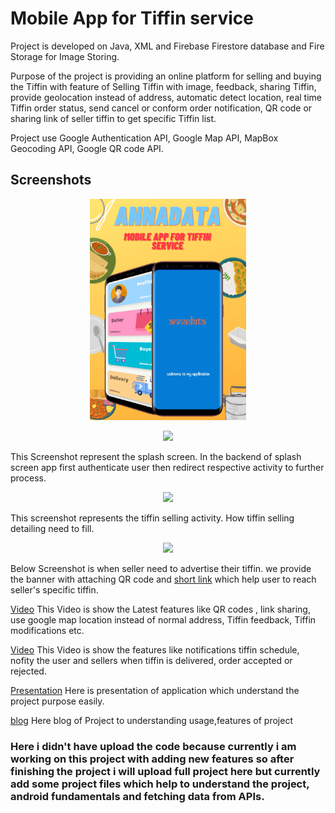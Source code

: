
# Mobile App for Tiffin service

Project is developed on Java, XML and Firebase Firestore database and Fire Storage for Image Storing.

Purpose of the project is providing an online platform for selling and buying the Tiffin with feature of Selling Tiffin with image, feedback, sharing Tiffin, provide geolocation instead of address, automatic detect location, real time Tiffin order status, send cancel or conform order notification, QR code or sharing link of seller tiffin to get specific Tiffin list.

Project use Google Authentication API, Google Map API, MapBox Geocoding API, Google QR code API.

## Screenshots

<p align="center">
  <img width="250" height="auto" src="https://github.com/MananRPatel/MobileAppForTiffinService/blob/74b1f904b15d2fba4d887c2656f688475a74fcb8/Annadata-poster.png">
</p>

<p align="center">
  <img width="250" height="auto" src="https://1.bp.blogspot.com/-tN2VjlgSslQ/YT8-dQJbEaI/AAAAAAAAF64/7DE9yKLVZeUjmqjAcbvFWgXQyJD35qbmACNcBGAsYHQ/s2220/IMG_20210913_172411.jpg">
</p>

This Screenshot represent the splash screen.
In the backend of splash screen app first authenticate user then redirect respective activity to further process.

<p align="center">
  <img width="250" height="auto" src="https://firebasestorage.googleapis.com/v0/b/db-tester-f302d.appspot.com/o/Screenshot_1631706120.png?alt=media&token=01c51a47-e3d9-4bae-943b-f99655c51805">
</p>

This screenshot represents the tiffin selling activity.
How tiffin selling detailing need to fill.

<p align="center">
  <img width="250" height="auto" src="https://firebasestorage.googleapis.com/v0/b/db-tester-f302d.appspot.com/o/WhatsApp%20Image%202022-02-14%20at%2011.39.16%20PM.jpeg?alt=media&token=9fd74179-0b4a-433e-899b-9eb92947484e">
</p>

Below Screenshot is when seller need to advertise their tiffin. we provide the banner with attaching QR code and [short link](https://annadata.page.link/oxJHSGwTd4jDxMT9A) which help user to reach seller's specific tiffin.

[Video](https://drive.google.com/file/d/1XUzgYhuZmi7RLg7kBA1T46Vz27q6ePVQ/view?usp=share_link)
This Video is show the Latest features like QR codes , link sharing, use google map location instead of normal address, Tiffin feedback, Tiffin modifications etc.

[Video](https://drive.google.com/file/d/1zKUzudT28-_yGi-kS07y-X8gzrGRUaYR/view?usp=sharing)
This Video is show the features like notifications tiffin schedule, nofity the user and sellers when tiffin is delivered, order accepted or rejected.

[Presentation](https://bit.ly/annadata-presentation)
Here is presentation of application which understand the project purpose easily.

[blog](https://19it103manan19it098hirak.blogspot.com/2021/03/mobileappfortiffinservice.html)
Here blog of Project to understanding usage,features of project


### Here i didn't have upload the code because currently i am working on this project with adding new features so after finishing the project i will upload full project here but currently add some project files which help to understand the project, android fundamentals and fetching data from APIs.
